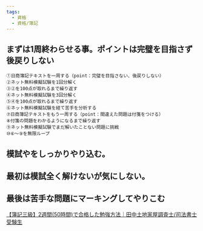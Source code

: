 ```yaml
---
tags:
  - 資格
  - 資格/簿記
---
```

## まずは1周終わらせる事。ポイントは完璧を目指さず後戻りしない

```
①日商簿記テキストを一周する（point：完璧を目指さない、後戻りしない）  
②ネット無料模擬試験を1回分解く  
③②を100点が取れるまで繰り返す  
④ネット無料模擬試験を3回分解く  
⑤④を100点が取れるまで繰り返す  
⑥ネット無料模擬試験を経て苦手を分析する  
⑦日商簿記テキストをもう一周する（point：間違えた問題は付箋をつける）  
⑧付箋の問題をわかるようになるまで繰り返す  
⑨ネット無料模擬試験でまだ解いたことない問題に挑戦  
⑩⑥～⑨を無限ループ
```

## 模試やをしっかりやり込む。

## 最初は模試全く解けないが気にしない。

## 最後は苦手な問題にマーキングしてやりこむ

[【簿記三級】2週間(50時間)で合格した勉強方法｜田中土地家屋調査士/司法書士受験生](https://note.com/y_tanaka_office/n/n408f1712b228)